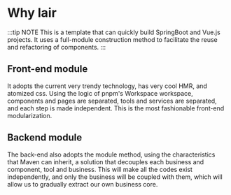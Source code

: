 # Why lair

:::tip NOTE
This is a template that can quickly build SpringBoot and Vue.js projects. It uses a full-module construction method to facilitate the reuse and refactoring of components.
:::

## Front-end module

It adopts the current very trendy technology, has very cool HMR, and atomized css. Using the logic of pnpm's Workspace workspace, components and pages are separated, tools and services are separated, and each step is made independent. This is the most fashionable front-end modularization.

## Backend module

The back-end also adopts the module method, using the characteristics that Maven can inherit, a solution that decouples each business and component, tool and business. This will make all the codes exist independently, and only the business will be coupled with them, which will allow us to gradually extract our own business core.
